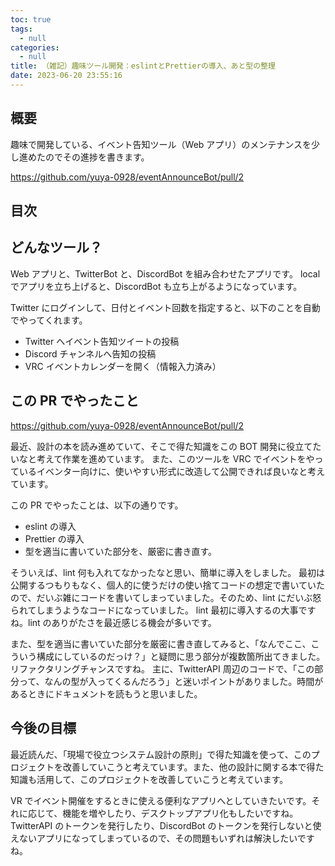 ```yaml
---
toc: true
tags:
  - null
categories:
  - null
title: （雑記）趣味ツール開発：eslintとPrettierの導入、あと型の整理
date: 2023-06-20 23:55:16
---
```


## 概要

趣味で開発している、イベント告知ツール（Web アプリ）のメンテナンスを少し進めたのでその進捗を書きます。

https://github.com/yuya-0928/eventAnnounceBot/pull/2

## 目次

<!-- toc -->

<!--more-->

## どんなツール？

Web アプリと、TwitterBot と、DiscordBot を組み合わせたアプリです。
local でアプリを立ち上げると、DiscordBot も立ち上がるようになっています。

Twitter にログインして、日付とイベント回数を指定すると、以下のことを自動でやってくれます。

- Twitter へイベント告知ツイートの投稿
- Discord チャンネルへ告知の投稿
- VRC イベントカレンダーを開く（情報入力済み）

## この PR でやったこと

https://github.com/yuya-0928/eventAnnounceBot/pull/2

最近、設計の本を読み進めていて、そこで得た知識をこの BOT 開発に役立てたいなと考えて作業を進めています。
また、このツールを VRC でイベントをやっているイベンター向けに、使いやすい形式に改造して公開できれば良いなと考えています。

この PR でやったことは、以下の通りです。

- eslint の導入
- Prettier の導入
- 型を適当に書いていた部分を、厳密に書き直す。

そういえば、lint 何も入れてなかったなと思い、簡単に導入をしました。
最初は公開するつもりもなく、個人的に使うだけの使い捨てコードの想定で書いていたので、だいぶ雑にコードを書いてしまっていました。そのため、lint にだいぶ怒られてしまうようなコードになっていました。
lint 最初に導入するの大事ですね。lint のありがたさを最近感じる機会が多いです。

また、型を適当に書いていた部分を厳密に書き直してみると、「なんでここ、こういう構成にしているのだっけ？」と疑問に思う部分が複数箇所出てきました。リファクタリングチャンスですね。
主に、TwitterAPI 周辺のコードで、「この部分って、なんの型が入ってくるんだろう」と迷いポイントがありました。時間があるときにドキュメントを読もうと思いました。

## 今後の目標

最近読んだ、「現場で役立つシステム設計の原則」で得た知識を使って、このプロジェクトを改善していこうと考えています。また、他の設計に関する本で得た知識も活用して、このプロジェクトを改善していこうと考えています。

VR でイベント開催をするときに使える便利なアプリへとしていきたいです。それに応じて、機能を増やしたり、デスクトップアプリ化もしたいですね。
TwitterAPI のトークンを発行したり、DiscordBot のトークンを発行しないと使えないアプリになってしまっているので、その問題もいずれは解決したいですね。
